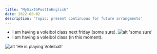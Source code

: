 ```yaml
---
title: "MySixthPostInEnglish"
date: 2022-08-02
description: 'Topic: present continuous for future arrangments'
---
```


* I am having a voleibol class next friday (some sure).
![alt 'some sure'](https://canaldoensino.com.br/blog/wp-content/uploads/2018/07/vestibular_agendado.jpg 'some sure')
* I am having a voleibol class (in this moment).

![alt 'He is playing Voleiball'](https://image.freepik.com/vector-gratis/nino-dibujos-animados-jugando-voleibol_70172-1091.jpg 'He is playing Voleiball')
